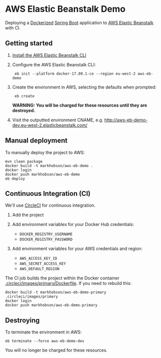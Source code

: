 # AWS Elastic Beanstalk Demo

Deploying a [Dockerized](https://www.docker.com/) [Spring Boot](https://projects.spring.io/spring-boot/) application to [AWS Elastic Beanstalk](https://aws.amazon.com/elasticbeanstalk/) with CI.

## Getting started

1. [Install the AWS Elastic Beanstalk CLI](https://docs.aws.amazon.com/elasticbeanstalk/latest/dg/eb-cli3-install.html)

1. Configure the AWS Elastic Beanstalk CLI:

		eb init --platform docker-17.09.1-ce --region eu-west-2 aws-eb-demo

1. Create the environment in AWS, selecting the defaults when prompted:

		eb create

	**WARNING: You will be charged for these resources until they are destroyed.**

1. Visit the outputted environment CNAME, e.g. http://aws-eb-demo-dev.eu-west-2.elasticbeanstalk.com/

## Manual deployment

To manually deploy the project to AWS:

	mvn clean package
	docker build -t markhobson/aws-eb-demo .
	docker login
	docker push markhobson/aws-eb-demo
	eb deploy

## Continuous Integration (CI)

We'll use [CircleCI](https://circleci.com) for continuous integration.

1. Add the project

1. Add environment variables for your Docker Hub credentials:

	* `DOCKER_REGISTRY_USERNAME`
	* `DOCKER_REGISTRY_PASSWORD`
	
1. Add environment variables for your AWS credentials and region:

	* `AWS_ACCESS_KEY_ID`
	* `AWS_SECRET_ACCESS_KEY`
	* `AWS_DEFAULT_REGION`

The CI job builds the project within the Docker container [.circleci/images/primary/Dockerfile](.circleci/images/primary/Dockerfile). If you need to rebuild this:

	docker build -t markhobson/aws-eb-demo-primary .circleci/images/primary
	docker login
	docker push markhobson/aws-eb-demo-primary

## Destroying

To terminate the environment in AWS:

	eb terminate --force aws-eb-demo-dev

You will no longer be charged for these resources.
